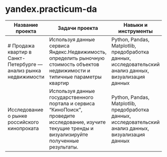 # yandex.practicum-da

Название проекта  | Задачи проекта | Навыки и инструменты
------------- | ------------- | -------------
# Продажа квартир в Санкт-Петербурге — анализ рынка недвижимости | Используя данные сервиса Яндекс.Недвижимость, определить рыночную стоимость объектов недвижимости и типичные параметры квартир | Python, Pandas, Matplotlib, предобработка данных, исследовательский анализ данных, визуализация данных 
Исследование о рынке российского кинопроката  | Используя данные государственного портала и сервиса “КиноПоиск”, проведите исследование, изучите текущие тренды и визуализируйте полученные результаты. | Python, Pandas, Matplotlib, предобработка данных, исследовательский анализ данных, визуализация данных
